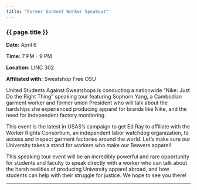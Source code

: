 ```yaml
---
title: "Former Garment Worker Speakout"
---
```

<script type='application/ld+json'>
{
  "@context": "http://schema.org",
  "@type": "Event",
  "name": "{{ page.title }}",
  "image": "https://scontent.fsnc1-2.fna.fbcdn.net/v/t1.0-9/17424680_10212053523558129_899295734995849772_n.jpg?oh=60a92c8e6b938d96e7889f82ad975422&oe=5970361B",
  "url": "https://www.facebook.com/events/105934243257811/",
  "startDate": "{{ page.date | date_to_xmlschema }}",
  "location": {
    "@type": "EventVenue",
    "name": "Learning Innovation Center 302",
    "alternateName": "LINC 302",
    "sameAs": "http://is.oregonstate.edu/rooms/learning-innovation-center",
    "address": {
      "@type": "PostalAddress",
      "streetAddress": "165 SW Sackett Pl",
      "addressLocality": "Corvallis",
      "addressRegion": "OR",
      "postalCode": "97331"
    }
  }
}
</script>

### {{ page.title }}

**Date:** April 6 

**Time:** 7 PM - 9 PM

**Location:** LINC 302

**Affiliated with:** Sweatshop Free OSU

United Students Against Sweatshops is conducting a nationwide “Nike: Just Do the Right Thing” speaking tour featuring Sophorn Yang, a Cambodian garment worker and former union President who will talk about the hardships she experienced producing apparel for brands like Nike, and the need for independent factory monitoring.

This event is the latest in USAS’s campaign to get Ed Ray to affiliate with the Worker Rights Consortium, an independent labor watchdog organization, to access and inspect garment factories around the world. Let’s make sure our University takes a stand for workers who make our Beavers apparel!

This speaking tour event will be an incredibly powerful and rare opportunity for students and faculty to speak directly with a worker who can talk about the harsh realities of producing University apparel abroad, and how students can help with their struggle for justice. We hope to see you there!

******
